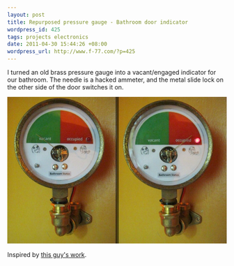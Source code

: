 ```yaml
---
layout: post
title: Repurposed pressure gauge - Bathroom door indicator
wordpress_id: 425
tags: projects electronics
date: 2011-04-30 15:44:26 +08:00
wordpress_url: http://www.f-77.com/?p=425
---
```

I turned an old brass pressure gauge into a vacant/engaged indicator for our bathroom. The needle is a hacked ammeter, and the metal slide lock on the other side of the door switches it on.

<img class="lightbox" src="/images/posts/2011/05/gaugephoto.jpg" alt="Gauge Photos" />

Inspired by <a href="http://hackaday.com/2010/11/24/building-a-bandwidth-meter/">this guy's work</a>.

